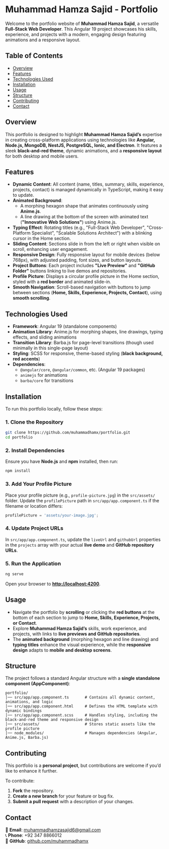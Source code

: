 # Muhammad Hamza Sajid - Portfolio

Welcome to the portfolio website of **Muhammad Hamza Sajid**, a versatile **Full-Stack Web Developer**. This Angular 19 project showcases his skills, experience, and projects with a modern, engaging design featuring animations and a responsive layout.

## Table of Contents
- [Overview](#overview)
- [Features](#features)
- [Technologies Used](#technologies-used)
- [Installation](#installation)
- [Usage](#usage)
- [Structure](#structure)
- [Contributing](#contributing)
- [Contact](#contact)

## Overview
This portfolio is designed to highlight **Muhammad Hamza Sajid’s** expertise in creating cross-platform applications using technologies like **Angular, Node.js, MongoDB, NestJS, PostgreSQL, Ionic, and Electron**. It features a sleek **black-and-red theme**, dynamic animations, and a **responsive layout** for both desktop and mobile users.

## Features
- **Dynamic Content**: All content (name, titles, summary, skills, experience, projects, contact) is managed dynamically in TypeScript, making it easy to update.
- **Animated Background**:
  - A morphing hexagon shape that animates continuously using **Anime.js**.
  - A line drawing at the bottom of the screen with animated text (**"Innovative Web Solutions"**) using Anime.js.
- **Typing Effect**: Rotating titles (e.g., "Full-Stack Web Developer", "Cross-Platform Specialist", "Scalable Solutions Architect") with a blinking cursor in the Home section.
- **Sliding Content**: Sections slide in from the left or right when visible on scroll, enhancing user engagement.
- **Responsive Design**: Fully responsive layout for mobile devices (below 768px), with adjusted padding, font sizes, and button layouts.
- **Project Buttons**: Each project includes **"Live Preview"** and **"GitHub Folder"** buttons linking to live demos and repositories.
- **Profile Picture**: Displays a circular profile picture in the Home section, styled with a **red border** and animated slide-in.
- **Smooth Navigation**: Scroll-based navigation with buttons to jump between sections (**Home, Skills, Experience, Projects, Contact**), using **smooth scrolling**.

## Technologies Used
- **Framework**: Angular 19 (standalone components)
- **Animation Library**: Anime.js for morphing shapes, line drawings, typing effects, and sliding animations
- **Transition Library**: Barba.js for page-level transitions (though used minimally in this single-page layout)
- **Styling**: SCSS for responsive, theme-based styling (**black background, red accents**)
- **Dependencies**:
  - `@angular/core`, `@angular/common`, etc. (Angular 19 packages)
  - `animejs` for animations
  - `barba/core` for transitions

## Installation
To run this portfolio locally, follow these steps:

### 1. Clone the Repository
```bash
git clone https://github.com/muhammadhamx/portfolio.git
cd portfolio
```

### 2. Install Dependencies
Ensure you have **Node.js** and **npm** installed, then run:
```bash
npm install
```

### 3. Add Your Profile Picture
Place your profile picture (e.g., `profile-picture.jpg`) in the `src/assets/` folder.
Update the `profilePicture` path in `src/app/app.component.ts` if the filename or location differs:
```typescript
profilePicture = 'assets/your-image.jpg';
```

### 4. Update Project URLs
In `src/app/app.component.ts`, update the `liveUrl` and `githubUrl` properties in the `projects` array with your actual **live demo** and **GitHub repository URLs**.

### 5. Run the Application
```bash
ng serve
```
Open your browser to **[http://localhost:4200](http://localhost:4200)**.

## Usage
- Navigate the portfolio by **scrolling** or clicking the **red buttons** at the bottom of each section to jump to **Home, Skills, Experience, Projects, or Contact**.
- Explore **Muhammad Hamza Sajid’s** skills, work experience, and projects, with links to **live previews and GitHub repositories**.
- The **animated background** (morphing hexagon and line drawing) and **typing titles** enhance the visual experience, while the **responsive design** adapts to **mobile and desktop screens**.

## Structure
The project follows a standard Angular structure with a **single standalone component (AppComponent)**:
```
portfolio/
│── src/app/app.component.ts       # Contains all dynamic content, animations, and logic
│── src/app/app.component.html     # Defines the HTML template with dynamic bindings
│── src/app/app.component.scss     # Handles styling, including the black-and-red theme and responsive design
│── src/assets/                    # Stores static assets like the profile picture
│── node_modules/                  # Manages dependencies (Angular, Anime.js, Barba.js)
```

## Contributing
This portfolio is a **personal project**, but contributions are welcome if you’d like to enhance it further.

To contribute:
1. **Fork** the repository.
2. **Create a new branch** for your feature or bug fix.
3. **Submit a pull request** with a description of your changes.

## Contact
📧 **Email**: muhammadhamzasajid6@gmail.com  
📞 **Phone**: +92 347 8866012  
🐙 **GitHub**: [github.com/muhammadhamx](https://github.com/muhammadhamx)  
